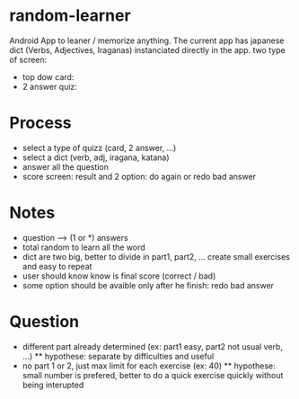 # random-learner

Android App to leaner / memorize anything.
The current app has japanese dict (Verbs, Adjectives, Iraganas) instanciated directly in the app.
two type of screen:
* top dow card:
* 2 answer quiz:

# Process

* select a type of quizz (card, 2 answer, ...)
* select a dict (verb, adj, iragana, katana)
* answer all the question
* score screen: result and 2 option: do again or redo bad answer

# Notes

* question --> (1 or *) answers
* total random to learn all the word
* dict are two big, better to divide in part1, part2, ... create small exercises and easy to repeat
* user should know know is final score (correct / bad)
* some option should be avaible only after he finish: redo bad answer

# Question

* different part already determined (ex: part1 easy, part2 not usual verb, ...)
** hypothese: separate by difficulties and useful
* no part 1 or 2, just max limit for each exercise (ex: 40)
** hypothese: small number is prefered, better to do a quick exercise quickly without being interupted
